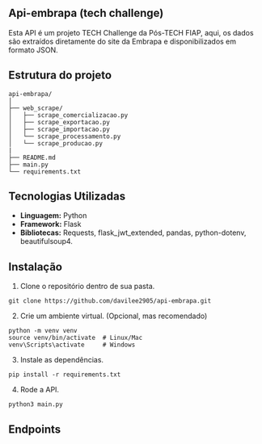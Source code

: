 ## Api-embrapa (tech challenge)
Esta API é um projeto TECH Challenge da Pós-TECH FIAP, aqui, os dados são extraídos diretamente do site da Embrapa e disponibilizados em formato JSON.

## Estrutura do projeto
```
api-embrapa/
│
├── web_scrape/                  
│   ├── scrape_comercializacao.py
│   ├── scrape_exportacao.py
│   ├── scrape_importacao.py
│   └── scrape_processamento.py
│   └── scrape_producao.py
|
├── README.md
├── main.py
└── requirements.txt
```

## Tecnologias Utilizadas ##

- **Linguagem:** Python
- **Framework:** Flask
- **Bibliotecas:** Requests, flask_jwt_extended, pandas, python-dotenv, beautifulsoup4.

## Instalação ##

1. Clone o repositório dentro de sua pasta.
```
git clone https://github.com/davilee2905/api-embrapa.git
```

2. Crie um ambiente virtual. (Opcional, mas recomendado)

```
python -m venv venv
source venv/bin/activate  # Linux/Mac
venv\Scripts\activate     # Windows
```

3. Instale as dependências.
```
pip install -r requirements.txt
```

4. Rode a API.
```
python3 main.py
```

## Endpoints ##
